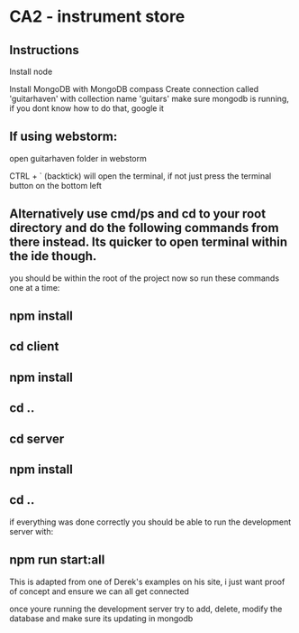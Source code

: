 # CA2 - instrument store

## Instructions

Install node

Install MongoDB with MongoDB compass
Create connection called 'guitarhaven' with collection name 'guitars'
make sure mongodb is running, if you dont know how to do that, google it

## If using webstorm:
open guitarhaven folder in webstorm

CTRL + ` (backtick) will open the terminal, if not just press the terminal button on the bottom left

## Alternatively use cmd/ps and cd to your root directory and do the following commands from there instead. Its quicker to open terminal within the ide though.

you should be within the root of the project now so run these commands one at a time:

## npm install
## cd client
## npm install
## cd ..
## cd server
## npm install
## cd ..

if everything was done correctly you should be able to run the development server with:
## npm run start:all

This is adapted from one of Derek's examples on his site, i just want proof of concept and ensure we can all get connected

once youre running the development server try to add, delete, modify the database and make sure its updating in mongodb
